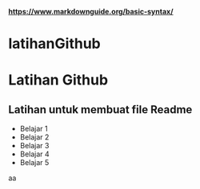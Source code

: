 **https://www.markdownguide.org/basic-syntax/**
# latihanGithub
Latihan Github
==
Latihan untuk membuat file Readme 
--
- Belajar 1
- Belajar 2
- Belajar 3
- Belajar 4
- Belajar 5

aa
